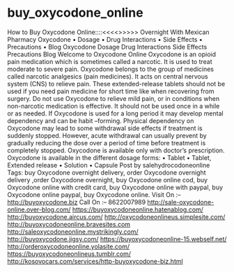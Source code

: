 # buy_oxycodone_online
How to Buy Oxycodone Online::::&lt;&lt;&lt;&lt;>>>>> Overnight With Mexican Pharmacy  Oxycodone • Dosage • Drug Interactions • Side Effects • Precautions • Blog Oxycodone Dosage Drug Interactions Side Effects Precautions Blog  Welcome to Oxycodone Online Oxycodone is an opioid pain medication which is sometimes called a narcotic. It is used to treat moderate to severe pain. Oxycodone belongs to the group of medicines called narcotic analgesics (pain medicines). It acts on central nervous system (CNS) to relieve pain. These extended-release tablets should not be used if you need pain medicine for short time like when recovering from surgery. Do not use Oxycodone to relieve mild pain, or in conditions when non-narcotic medication is effective. It should not be used once in a while or as needed. If Oxycodone is used for a long period it may develop mental dependency and can be habit –forming. Physical dependency on Oxycodone may lead to some withdrawal side effects if treatment is suddenly stopped. However, acute withdrawal can usually prevent by gradually reducing the dose over a period of time before treatment is completely stopped. Oxycodone is available only with doctor’s prescription. Oxycodone is available in the different dosage forms: • Tablet • Tablet, Extended release • Solution • Capsule Post by salehydrocodoneonline Tags: buy Oxycodone overnight delivery, order Oxycodone overnight delivery ,order Oxycodone overnight, buy Oxycodone online cod, buy Oxycodone online with credit card, buy Oxycodone online with paypal, buy Oxycodone online paypal, buy Oxycodone online. Visit On :– http://buyoxycodone.biz Call On :– 8622007989   http://sale-oxycodone-online.over-blog.com/ https://buyoxycodoneonline.hatenablog.com/ http://buyoxycodone.aircus.com/ http://oxycodoneonlineus.simplesite.com/ http://buyoxycodoneonline.bravesites.com http://saleoxycodoneonline.mystrikingly.com/ http://buyoxycodone.jigsy.com/ https://buyoxycodoneonline-15.webself.net/ http://orderoxycodoneonline.yolasite.com/ https://buyoxycodoneonlineus.tumblr.com/ http://kosovocars.com/services/http-buyoxycodone-biz.html
